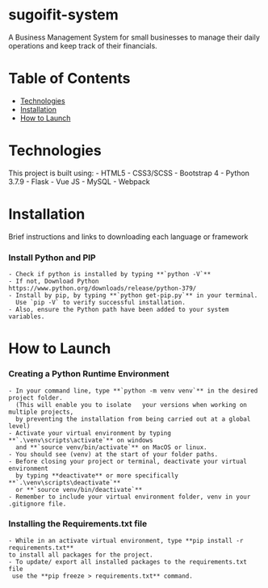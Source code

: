 # sugoifit-system

A Business Management System for small businesses to manage their 
daily operations and keep track of their financials. 

# Table of Contents 
    
- [Technologies](#technologies)
- [Installation](#installation)
- [How to Launch](#how-to-launch)


# Technologies
This project is built using: 
    - HTML5 
    - CSS3/SCSS
    - Bootstrap 4
    - Python 3.7.9
    - Flask 
    - Vue JS 
    - MySQL 
    - Webpack

# Installation 
Brief instructions and links to downloading each language or framework

### Install Python and PIP
    - Check if python is installed by typing **`python -V`**
    - If not, Download Python https://www.python.org/downloads/release/python-379/
    - Install by pip, by typing **`python get-pip.py`** in your terminal. 
      Use `pip -V` to verify successful installation. 
    - Also, ensure the Python path have been added to your system variables.

# How to Launch

### Creating a Python Runtime Environment
    - In your command line, type **`python -m venv venv`** in the desired project folder. 
      (This will enable you to isolate   your versions when working on multiple projects,
      by preventing the installation from being carried out at a global level)
    - Activate your virtual environment by typing **`.\venv\scripts\activate`** on windows 
      and **`source venv/bin/activate`** on MacOS or linux.
    - You should see (venv) at the start of your folder paths.
    - Before closing your project or terminal, deactivate your virtual environment 
      by typing **deactivate** or more specifically **`.\venv\scripts\deactivate`** 
      or **`source venv/bin/deactivate`**
    - Remember to include your virtual environment folder, venv in your .gitignore file.
    

### Installing the Requirements.txt file 
    - While in an activate virtual environment, type **pip install -r requirements.txt** 
    to install all packages for the project. 
    - To update/ export all installed packages to the requirements.txt file
     use the **pip freeze > requirements.txt** command.
     


